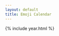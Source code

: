 ```yaml
---
layout: default
title: Emoji Calendar
---
```

<div class="calendar">
  {% include year.html %}
</div>